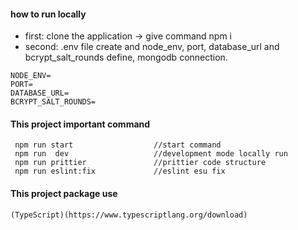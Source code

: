#### how to run locally
* first: clone the application -> give command npm i
* second: .env file create and node_env, port, database_url and bcrypt_salt_rounds define, mongodb connection.
```
NODE_ENV=
PORT=
DATABASE_URL=
BCRYPT_SALT_ROUNDS=
```
#### This project important command
```
 npm run start                  //start command
 npm run  dev                   //development mode locally run
 npm run prittier               //prittier code structure
 npm run eslint:fix             //eslint esu fix
```
#### This project package use
    (TypeScript)(https://www.typescriptlang.org/download)